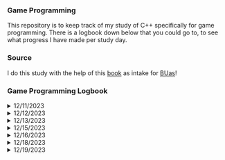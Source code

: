 ### Game Programming

This repository is to keep track of my study of C++ specifically for game programming.
There is a logbook down below that you could go to, to see what progress I have made per study day.

### Source
I do this study with the help of this [book](https://www.amazon.com/-/en/Michael-Dawson/dp/1305109910) as intake for [BUas](https://www.buas.nl/en/programmes/creative-media-and-game-technologies)!

### Game Programming Logbook

<details>
<summary>12/11/2023</summary>
  Started with study, introducion is about variables and ISO standard.

  Just learned the following:
  + short, recude the total number of values a variable can hold
  + long, increase the total number of values a variable can hold. Long is also able to modify doubles
  + unsigned, can only store integer of positive value
  + signed, can hold both negative and positive values of an integer, DEFAULT
  + typedef, is often used to create shorter names for types with long names. 
    E.x; typedef unsigned short int ushort;
         ushort score = 10;
  
  Created a small user based adventure program, and finished up some exercises of Chapter 1.
  I feel like I made a lot of progress due to this!
</details>

<details>
  <summary>12/12/2023</summary>
    Started with Chapter 2, it was about if statements and do-while loops. 
    Next up are the exercises as I finished up the theory.
    Finished up the exercises, I made sure to make it a [release](https://github.com/NiekMSoftware/GameProgramming/releases/tag/v1.0.1) as well! There were currently no bugs found, as it is a basic program.
</details>

<details>
  <summary>12/13/2023</summary>
    Started and finished chapter 3, it was about the usages of arrays and strings. How to check it's length and replace certain items from the arrays.
    Final project of the chapter was to create a [Word Jumble](https://github.com/NiekMSoftware/GameProgramming/releases/tag/v1.0.0-wordjumble) project. I have finished it also with release now.
</details>

<details>
  <summary>12/15/2023</summary>
    Created and started working on chapter 4. Down below is all what was being taught!
  
  <details>
    <summary>Chapter 4.1 | Vector</summary>
      Got taught about vectors (List in C# terms), the push_back function and pop_back basically.
  </details>
  <details>
    <summary>Chapter 4.2 | Iterators </summary>
      Learned about iterators and how to use them, book summarized them as a Post-It note for the index.
  </details>
</details>

<details>
  <summary>12/16/2023</summary>
  <details>
    <summary>Chapter 4.3 | Algorithms</summary>
    Learned about algorithms, mainly how to shuffle and sort out containers.
  </details>
  <details>
    <summary>Chapter 4.4 | Understanding Vector Performance</summary>
    Learned how to insert and reserve members into a vector.
  </details>
</details>

<details>
  <summary>12/18/2023</summary>
  I learned how to make Hangman in C++, I mainly learned how to compare each element of the input to the vector!
</details>

<details>
  <summary>12/19/2023</summary>
  Made a [release](https://github.com/NiekMSoftware/GameProgramming/releases/tag/hangman-v1.0.0) of chapter 4's Hangman.
  The following I have done today:
- Chapter 5.1 |  Abstractness and declaring functions
- Chapter 5.2 | Understanding Encapsulation and return values with parameters
</details>
